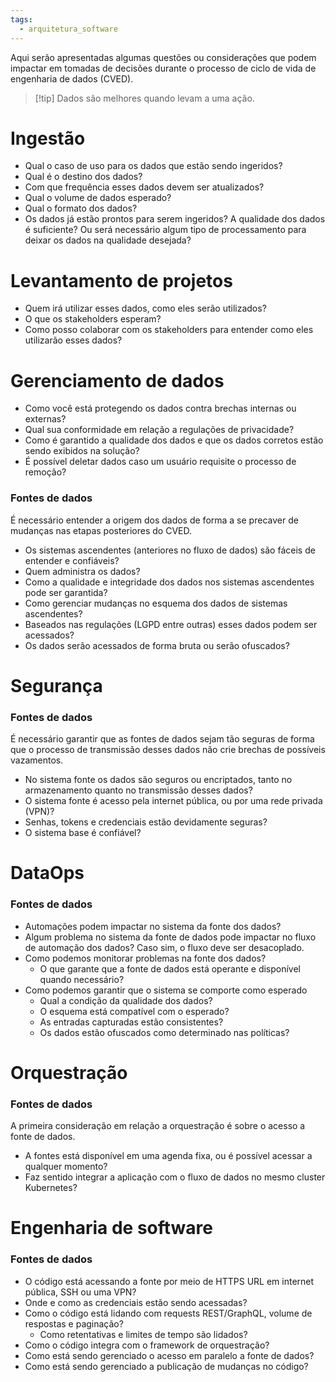 ```yaml
---
tags:
  - arquitetura_software
---
```

Aqui serão apresentadas algumas questões ou considerações que podem impactar em tomadas de decisões durante o processo de ciclo de vida de engenharia de dados (CVED).

> [!tip] Dados são melhores quando levam a uma ação.

# Ingestão

- Qual o caso de uso para os dados que estão sendo ingeridos?
- Qual é o destino dos dados?
- Com que frequência esses dados devem ser atualizados? 
- Qual o volume de dados esperado?
- Qual o formato dos dados?
- Os dados já estão prontos para serem ingeridos? A qualidade dos dados é suficiente? Ou será necessário algum tipo de processamento para deixar os dados na qualidade desejada?

# Levantamento de projetos

- Quem irá utilizar esses dados, como eles serão utilizados?
- O que os stakeholders esperam?
- Como posso colaborar com os stakeholders para entender como eles utilizarão esses dados?

# Gerenciamento de dados

- Como você está protegendo os dados contra brechas internas ou externas?
- Qual sua conformidade em relação a regulações de privacidade?
- Como é garantido a qualidade dos dados e que os dados corretos estão sendo exibidos na solução?
- É possível deletar dados caso um usuário requisite o processo de remoção?

### Fontes de dados

É necessário entender a origem dos dados de forma a se precaver de mudanças nas etapas posteriores do CVED.

- Os sistemas ascendentes (anteriores no fluxo de dados) são fáceis de entender e confiáveis? 
- Quem administra os dados?
- Como a qualidade e integridade dos dados nos sistemas ascendentes pode ser garantida?
- Como gerenciar mudanças no esquema dos dados de sistemas ascendentes?
- Baseados nas regulações (LGPD entre outras) esses dados podem ser acessados?
- Os dados serão acessados de forma bruta ou serão ofuscados?

# Segurança

### Fontes de dados

É necessário garantir que as fontes de dados sejam tão seguras de forma que o processo de transmissão desses dados não crie brechas de possíveis vazamentos.

- No sistema fonte os dados são seguros ou encriptados, tanto no armazenamento quanto no transmissão desses dados?
- O sistema fonte é acesso pela internet pública, ou por uma rede privada (VPN)?
- Senhas, tokens e credenciais estão devidamente seguras?
- O sistema base é confiável?

# DataOps

### Fontes de dados

- Automações podem impactar no sistema da fonte dos dados?
- Algum problema no sistema da fonte de dados pode impactar no fluxo de automação dos dados? Caso sim, o fluxo deve ser desacoplado.
- Como podemos monitorar problemas na fonte dos dados?
	- O que garante que a fonte de dados está operante e disponível quando necessário?
- Como podemos garantir que o sistema se comporte como esperado
	- Qual a condição da qualidade dos dados?
	- O esquema está compatível com o esperado? 
	- As entradas capturadas estão consistentes? 
	- Os dados estão ofuscados como determinado nas políticas?

# Orquestração

### Fontes de dados

A primeira consideração em relação a orquestração é sobre o acesso a fonte de dados.

- A fontes está disponível em uma agenda fixa, ou é possível acessar a qualquer momento?
- Faz sentido integrar a aplicação com o fluxo de dados no mesmo cluster Kubernetes?

# Engenharia de software

### Fontes de dados

- O código está acessando a fonte por meio de HTTPS URL em internet pública, SSH ou uma VPN?
- Onde e como as credenciais estão sendo acessadas?
- Como o código está lidando com requests REST/GraphQL, volume de respostas e paginação?
	- Como retentativas e limites de tempo são lidados?
- Como o código integra com o framework de orquestração?
- Como está sendo gerenciado o acesso em paralelo a fonte de dados?
- Como está sendo gerenciado a publicação de mudanças no código?

